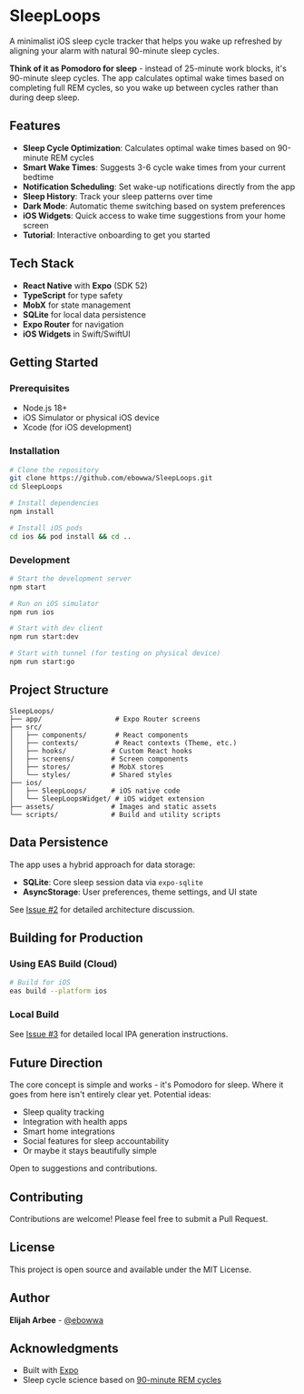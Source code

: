 # SleepLoops

A minimalist iOS sleep cycle tracker that helps you wake up refreshed by aligning your alarm with natural 90-minute sleep cycles.

**Think of it as Pomodoro for sleep** - instead of 25-minute work blocks, it's 90-minute sleep cycles. The app calculates optimal wake times based on completing full REM cycles, so you wake up between cycles rather than during deep sleep.

## Features

- **Sleep Cycle Optimization**: Calculates optimal wake times based on 90-minute REM cycles
- **Smart Wake Times**: Suggests 3-6 cycle wake times from your current bedtime
- **Notification Scheduling**: Set wake-up notifications directly from the app
- **Sleep History**: Track your sleep patterns over time
- **Dark Mode**: Automatic theme switching based on system preferences
- **iOS Widgets**: Quick access to wake time suggestions from your home screen
- **Tutorial**: Interactive onboarding to get you started

## Tech Stack

- **React Native** with **Expo** (SDK 52)
- **TypeScript** for type safety
- **MobX** for state management
- **SQLite** for local data persistence
- **Expo Router** for navigation
- **iOS Widgets** in Swift/SwiftUI

## Getting Started

### Prerequisites

- Node.js 18+ 
- iOS Simulator or physical iOS device
- Xcode (for iOS development)

### Installation

```bash
# Clone the repository
git clone https://github.com/ebowwa/SleepLoops.git
cd SleepLoops

# Install dependencies
npm install

# Install iOS pods
cd ios && pod install && cd ..
```

### Development

```bash
# Start the development server
npm start

# Run on iOS simulator
npm run ios

# Start with dev client
npm run start:dev

# Start with tunnel (for testing on physical device)
npm run start:go
```

## Project Structure

```
SleepLoops/
├── app/                  # Expo Router screens
├── src/
│   ├── components/       # React components
│   ├── contexts/         # React contexts (Theme, etc.)
│   ├── hooks/           # Custom React hooks
│   ├── screens/         # Screen components
│   ├── stores/          # MobX stores
│   └── styles/          # Shared styles
├── ios/
│   ├── SleepLoops/      # iOS native code
│   └── SleepLoopsWidget/ # iOS widget extension
├── assets/              # Images and static assets
└── scripts/             # Build and utility scripts
```

## Data Persistence

The app uses a hybrid approach for data storage:

- **SQLite**: Core sleep session data via `expo-sqlite`
- **AsyncStorage**: User preferences, theme settings, and UI state

See [Issue #2](https://github.com/ebowwa/SleepLoops/issues/2) for detailed architecture discussion.

## Building for Production

### Using EAS Build (Cloud)

```bash
# Build for iOS
eas build --platform ios
```

### Local Build

See [Issue #3](https://github.com/ebowwa/SleepLoops/issues/3) for detailed local IPA generation instructions.

## Future Direction

The core concept is simple and works - it's Pomodoro for sleep. Where it goes from here isn't entirely clear yet. Potential ideas:
- Sleep quality tracking
- Integration with health apps
- Smart home integrations
- Social features for sleep accountability
- Or maybe it stays beautifully simple

Open to suggestions and contributions.

## Contributing

Contributions are welcome! Please feel free to submit a Pull Request.

## License

This project is open source and available under the MIT License.

## Author

**Elijah Arbee** - [@ebowwa](https://github.com/ebowwa)

## Acknowledgments

- Built with [Expo](https://expo.dev/)
- Sleep cycle science based on [90-minute REM cycles](https://www.sleepfoundation.org/stages-of-sleep)
